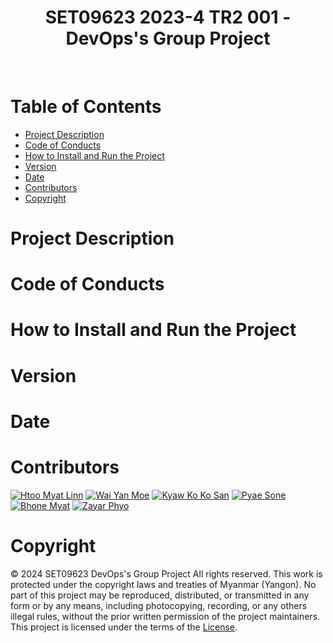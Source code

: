 <div align="center">
  <h1>SET09623 2023-4 TR2 001 - DevOps's Group Project</h1>
</div><br>

<h1>Table of Contents</h1>

- [Project Description](#project-description)
- [Code of Conducts](#code-of-conducts)
- [How to Install and Run the Project](#how-to-install-and-run-the-project)
- [Version](#version)
- [Date](#date)
- [Contributors](#contributors)
- [Copyright](#copyright)

# Project Description
# Code of Conducts

# How to Install and Run the Project
# Version
# Date
# Contributors
  [![Htoo Myat Linn](https://img.shields.io/badge/-Htoo_Myat_Linn-00cc00.svg)](https://github.com/AdamCold)
  [![Wai Yan Moe](https://img.shields.io/badge/-Wai_Yan_Moe-00cc00.svg)](https://github.com/WaiYanMoe-Devop)
  [![Kyaw Ko Ko San](https://img.shields.io/badge/-Kyaw_Ko_Ko_San-00cc00.svg)](https://github.com/KyawKoKoSan)
  [![Pyae Sone](https://img.shields.io/badge/-Pyae_Sone-00cc00.svg)](https://github.com/SonePyae)
  [![Bhone Myat](https://img.shields.io/badge/-Bhone_Myat-00cc00.svg)](https://github.com/bhonemyat88)
  [![Zayar Phyo](https://img.shields.io/badge/-Zayar_Phyo-00cc00.svg)](https://github.com/zayarphyo18)
  
# Copyright

&copy; 2024 SET09623 DevOps's Group Project
All rights reserved. This work is protected under the copyright laws and treaties of Myanmar (Yangon).
No part of this project may be reproduced, distributed, or transmitted in any form or by any means, including photocopying, recording, or any others  illegal rules, without the prior written permission of the project maintainers. This project is licensed under the terms of the [License](LICENSE).


